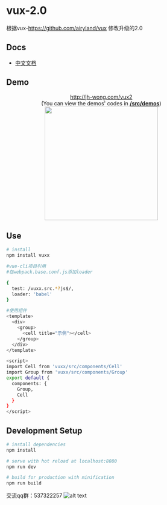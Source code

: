 # vux-2.0
根据vux-https://github.com/airyland/vux 修改升级的2.0

## Docs

+ [中文文档](https://jinhuiwong.gitbooks.io/vuxx/content/)

## Demo

<p align="center">
  <a href="http://jh-wong.com/vux2">http://jh-wong.com/vux2</a><br/>
  (You can view the demos' codes in <a href="https://github.com/jinhuiWong/vux-2.0/tree/master/src/demos"><strong>/src/demos</strong></a>)<br/>
  <img src="http://og1rlwcj8.bkt.clouddn.com/1482162905.png" width="300">
</p>

## Use
``` bash
# install 
npm install vuxx

#vue-cli项目引用
#在webpack.base.conf.js添加loader

{
  test: /vuxx.src.*?js$/,
  loader: 'babel'
}

#使用组件
<template>
  <div>
    <group>
      <cell title="示例"></cell>
    </group>
  </div>
</template>

<script>
import Cell from 'vuxx/src/components/Cell'
import Group from 'vuxx/src/components/Group'
export default {
  components: {
    Group,
    Cell
  }
}
</script>

```

## Development Setup

``` bash
# install dependencies
npm install

# serve with hot reload at localhost:8080
npm run dev

# build for production with minification
npm run build

```
交流qq群：537322257
![alt text]( http://og1rlwcj8.bkt.clouddn.com/7f4c4fe1gw1evv8bc0r3tj20go0ghjs3.jpg "Title")
